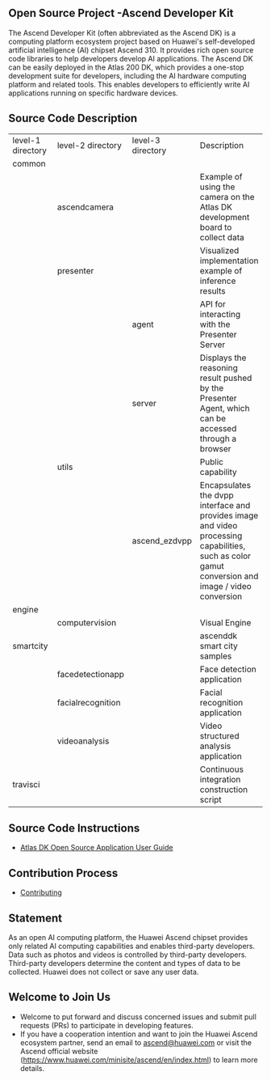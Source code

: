## Open Source Project -Ascend Developer Kit

The Ascend Developer Kit (often abbreviated as the Ascend DK) is a computing platform ecosystem project based on Huawei's self-developed artificial intelligence (AI) chipset Ascend 310. It provides rich open source code libraries to help developers develop AI applications. The Ascend DK can be easily deployed in the Atlas 200 DK, which provides a one-stop development suite for developers, including the AI hardware computing platform and related tools. This enables developers to efficiently write AI applications running on specific hardware devices.

## Source Code Description
<table>
<tr> 
	<td width="20%">level-1 directory</td>
	<td width="20%">level-2 directory</td>
    <td width="20%">level-3 directory</td>
	<td >Description</td>
</tr>
<tr>
	<td>common</td>
	<td></td>
    <td></td>
	<td></td>
</tr>
<tr>
 	<td></td>
	<td>ascendcamera</td>
    <td></td>
	<td>Example of using the camera on the Atlas DK development board to collect data</td>
</tr>
<tr>
	<td></td>
	<td>presenter</td>
    <td></td>
	<td>Visualized implementation example of inference results</td>
</tr>
<tr>
	<td></td>
	<td></td>
	<td>agent</td>
	<td>API for interacting with the Presenter Server</td>
</tr>
<tr>
	<td></td>
	<td></td>
	<td>server</td>
	<td>Displays the reasoning result pushed by the Presenter Agent, which can be accessed through a browser
</td>
</tr>
<tr>
	<td></td>
	<td>utils</td>
    <td></td>
	<td>Public capability</td>
</tr>
<tr>
	<td></td>
	<td></td>
    <td>ascend_ezdvpp</td>
	<td>Encapsulates the dvpp interface and provides image and video processing capabilities, such as color gamut conversion and image / video conversion</td>
</tr>
<tr>
	<td>engine</td>
	<td></td>
    <td></td>
	<td></td>
</tr>
<tr>
	<td></td>
	<td>computervision</td>
    <td></td>
	<td>Visual Engine</td>
</tr>
<tr>
	<td>smartcity</td>
	<td></td>
    <td></td>
	<td>ascenddk smart city samples</td>
</tr>
<tr>
	<td></td>
    <td>facedetectionapp</td>
	<td></td>
	<td>Face detection application</td>
</tr>
<tr>
	<td></td>
    <td>facialrecognition</td>
	<td></td>
	<td>Facial recognition application</td>
</tr>
<tr>
	<td></td>
    <td>videoanalysis</td>
	<td></td>
	<td>Video structured analysis application</td>
</tr>
<tr>
	<td>travisci</td>
	<td></td>
    <td></td>
	<td>Continuous integration construction script</td>
</tr>
</table>

## Source Code Instructions
- [Atlas DK Open Source Application User Guide](https://ascend.github.io/ascenddk-private/doc/en/samplecode/overview.html)

## Contribution Process
-   [Contributing](contributing.md)

## Statement
As an open AI computing platform, the Huawei Ascend chipset provides only related AI computing capabilities and enables third-party developers. Data such as photos and videos is controlled by third-party developers. Third-party developers determine the content and types of data to be collected. Huawei does not collect or save any user data.

## Welcome to Join Us
* Welcome to put forward and discuss concerned issues and submit pull requests (PRs) to participate in developing features.
* If you have a cooperation intention and want to join the Huawei Ascend ecosystem partner, send an email to ascend@huawei.com or visit the Ascend official website (https://www.huawei.com/minisite/ascend/en/index.html) to learn more details.
